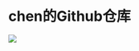 # chen的Github仓库
<img src="https://img0.baidu.com/it/u=2650007003,3766509832&fm=253&fmt=auto&app=120&f=JPEG?w=800&h=500"/>
